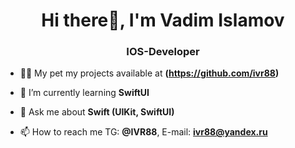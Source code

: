 <h1 align="center">Hi there👋, I'm Vadim Islamov</h1>
<h3 align="center">IOS-Developer</h3>

- 👨‍💻 My pet my projects available at **(https://github.com/ivr88)**
  
- 🌱 I’m currently learning **SwiftUI**
  
- 💬 Ask me about **Swift (UIKit, SwiftUI)**
  
- 📫 How to reach me TG: **@IVR88**, E-mail: **ivr88@yandex.ru**
